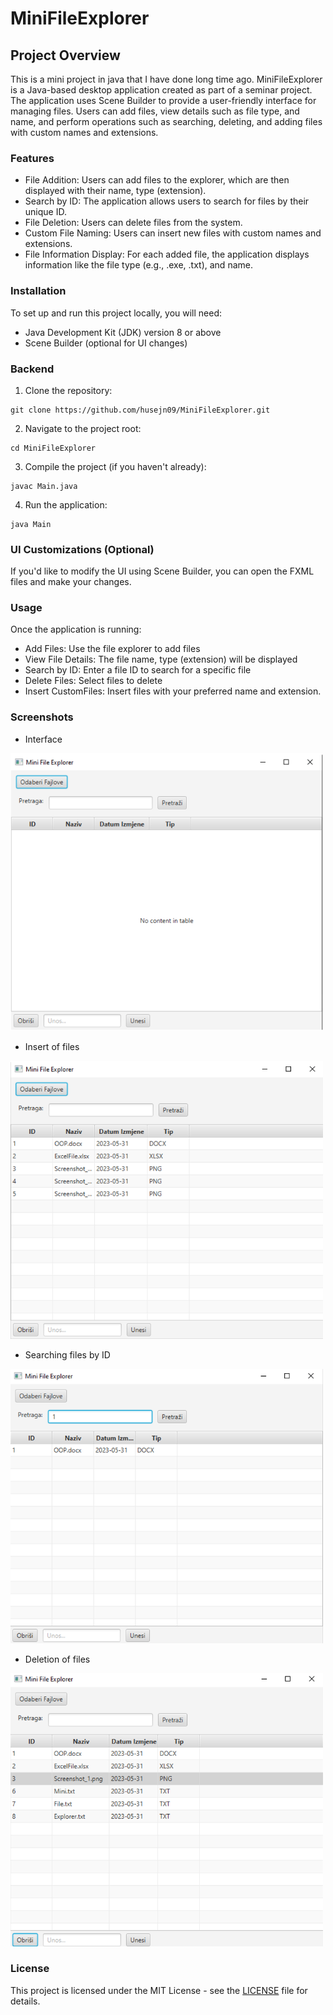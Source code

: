 # MiniFileExplorer


## Project Overview
This is a mini project in java that I have done long time ago.
MiniFileExplorer is a Java-based desktop application created as part of a seminar project. The application uses Scene Builder to provide a user-friendly interface for managing files. Users can add files, view details such as file type, and name, and perform operations such as searching, deleting, and adding files with custom names and extensions.

### Features

* File Addition: Users can add files to the explorer, which are then displayed with their name, type (extension).
* Search by ID: The application allows users to search for files by their unique ID.
* File Deletion: Users can delete files from the system.
* Custom File Naming: Users can insert new files with custom names and extensions.
* File Information Display: For each added file, the application displays information like the file type (e.g., .exe, .txt), and name.

### Installation

To set up and run this project locally, you will need:
  * Java Development Kit (JDK) version 8 or above
  * Scene Builder (optional for UI changes)

### Backend

1. Clone the repository:
```
git clone https://github.com/husejn09/MiniFileExplorer.git
```
2. Navigate to the project root:
```
cd MiniFileExplorer
```
3. Compile the project (if you haven't already):
```
javac Main.java
```
4. Run the application:
```
java Main
```

### UI Customizations (Optional)
If you'd like to modify the UI using Scene Builder, you can open the FXML files and make your changes.

### Usage
Once the application is running:
 * Add Files: Use the file explorer to add files
 * View File Details: The file name, type (extension) will be displayed
 * Search by ID: Enter a file ID to search for a specific file
 * Delete Files: Select files to delete
 * Insert CustomFiles: Insert files with your preferred name and extension.

### Screenshots

* Interface
<img src="images/MFEinterface.png" alt="Interface" width="500"/>

* Insert of files
<img src="images/MFEinsertOfFiles.png" alt="Insert of files" width="500"/>

* Searching files by ID
<img src="images/MFEsearchingByID.png" alt="Searching files by ID" width="500"/>

* Deletion of files
<img src="images/MFEdeletingFiles.png" alt="Deletion of files" width="500"/>
  
### License

This project is licensed under the MIT License - see the [LICENSE](/LICENSE) file for details.
